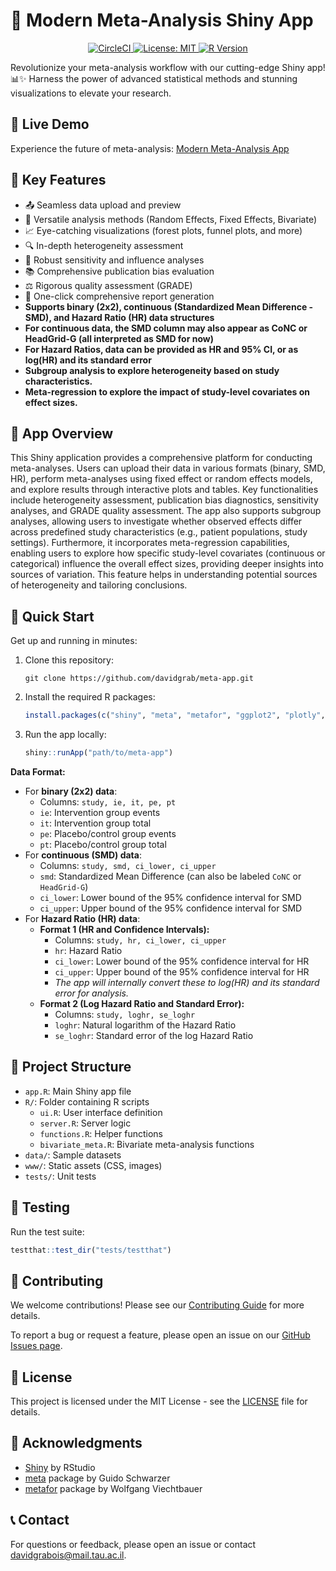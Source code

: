 # 🚀 Modern Meta-Analysis Shiny App

<p align="center">
  <a href="https://app.circleci.com/pipelines/github/davidgrab/meta-app">
    <img src="https://img.shields.io/circleci/build/github/davidgrab/meta-app/main" alt="CircleCI">
  </a>
  <a href="https://opensource.org/licenses/MIT">
    <img src="https://img.shields.io/badge/License-MIT-yellow.svg" alt="License: MIT">
  </a>
  <a href="https://cran.r-project.org/">
    <img src="https://img.shields.io/badge/R-≥4.0.0-blue.svg" alt="R Version">
  </a>
</p>

Revolutionize your meta-analysis workflow with our cutting-edge Shiny app! 📊✨ Harness the power of advanced statistical methods and stunning visualizations to elevate your research.

## 🌟 Live Demo

Experience the future of meta-analysis: [Modern Meta-Analysis App](https://modern-meta-analysis.shinyapps.io/meta-app/)

## 🎯 Key Features

- 📤 Seamless data upload and preview
- 🧮 Versatile analysis methods (Random Effects, Fixed Effects, Bivariate)
- 📈 Eye-catching visualizations (forest plots, funnel plots, and more)
- 🔍 In-depth heterogeneity assessment
- 🔬 Robust sensitivity and influence analyses
- 📚 Comprehensive publication bias evaluation
- ⚖️ Rigorous quality assessment (GRADE)
- 📄 One-click comprehensive report generation
- **Supports binary (2x2), continuous (Standardized Mean Difference - SMD), and Hazard Ratio (HR) data structures**
- **For continuous data, the SMD column may also appear as CoNC or HeadGrid-G (all interpreted as SMD for now)**
- **For Hazard Ratios, data can be provided as HR and 95% CI, or as log(HR) and its standard error**
- **Subgroup analysis to explore heterogeneity based on study characteristics.**
- **Meta-regression to explore the impact of study-level covariates on effect sizes.**

## 📝 App Overview

This Shiny application provides a comprehensive platform for conducting meta-analyses. Users can upload their data in various formats (binary, SMD, HR), perform meta-analyses using fixed effect or random effects models, and explore results through interactive plots and tables. Key functionalities include heterogeneity assessment, publication bias diagnostics, sensitivity analyses, and GRADE quality assessment. The app also supports subgroup analyses, allowing users to investigate whether observed effects differ across predefined study characteristics (e.g., patient populations, study settings). Furthermore, it incorporates meta-regression capabilities, enabling users to explore how specific study-level covariates (continuous or categorical) influence the overall effect sizes, providing deeper insights into sources of variation. This feature helps in understanding potential sources of heterogeneity and tailoring conclusions.

## 🚀 Quick Start

Get up and running in minutes:

1. Clone this repository:
   ```
   git clone https://github.com/davidgrab/meta-app.git
   ```

2. Install the required R packages:
   ```r
   install.packages(c("shiny", "meta", "metafor", "ggplot2", "plotly", "DT", "bslib", "shinyjs", "rmarkdown", "knitr", "gridExtra", "sp", "sf", "testthat","BiasedUrn","bsicons","readxl","shinycssloaders","pandoc"))
   ```

3. Run the app locally:
   ```r
   shiny::runApp("path/to/meta-app")
   ```

**Data Format:**
- For **binary (2x2) data**:
    - Columns: `study, ie, it, pe, pt`
    - `ie`: Intervention group events
    - `it`: Intervention group total
    - `pe`: Placebo/control group events
    - `pt`: Placebo/control group total
- For **continuous (SMD) data**:
    - Columns: `study, smd, ci_lower, ci_upper`
    - `smd`: Standardized Mean Difference (can also be labeled `CoNC` or `HeadGrid-G`)
    - `ci_lower`: Lower bound of the 95% confidence interval for SMD
    - `ci_upper`: Upper bound of the 95% confidence interval for SMD
- For **Hazard Ratio (HR) data**:
    - **Format 1 (HR and Confidence Intervals):**
        - Columns: `study, hr, ci_lower, ci_upper`
        - `hr`: Hazard Ratio
        - `ci_lower`: Lower bound of the 95% confidence interval for HR
        - `ci_upper`: Upper bound of the 95% confidence interval for HR
        - *The app will internally convert these to log(HR) and its standard error for analysis.*
    - **Format 2 (Log Hazard Ratio and Standard Error):**
        - Columns: `study, loghr, se_loghr`
        - `loghr`: Natural logarithm of the Hazard Ratio
        - `se_loghr`: Standard error of the log Hazard Ratio

## 📁 Project Structure

- `app.R`: Main Shiny app file
- `R/`: Folder containing R scripts
  - `ui.R`: User interface definition
  - `server.R`: Server logic
  - `functions.R`: Helper functions
  - `bivariate_meta.R`: Bivariate meta-analysis functions
- `data/`: Sample datasets
- `www/`: Static assets (CSS, images)
- `tests/`: Unit tests

## 🧪 Testing

Run the test suite:

```r
testthat::test_dir("tests/testthat")
```

## 🤝 Contributing

We welcome contributions! Please see our [Contributing Guide](CONTRIBUTING.md) for more details.

To report a bug or request a feature, please open an issue on our [GitHub Issues page](https://github.com/davidgrab/meta-app/issues).

## 📜 License

This project is licensed under the MIT License - see the [LICENSE](LICENSE) file for details.

## 🙏 Acknowledgments

- [Shiny](https://shiny.rstudio.com/) by RStudio
- [meta](https://cran.r-project.org/web/packages/meta/index.html) package by Guido Schwarzer
- [metafor](https://www.metafor-project.org/) package by Wolfgang Viechtbauer

## 📞 Contact

For questions or feedback, please open an issue or contact [davidgrabois@mail.tau.ac.il](mailto:davidgrabois@mail.tau.ac.il).
